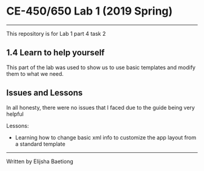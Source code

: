 # CE-450/650 Lab 1 (2019 Spring)
---
This repository is for Lab 1 part 4 task 2
 
## 1.4 Learn to help yourself
 
This part of the lab was used to show us to use basic templates and modify them to 
what we need.
 
## Issues and Lessons
 
 In all honesty, there were no issues that I faced due to the guide being very helpful
 
 Lessons:
- Learning how to change basic xml info to customize the app layout from a standard template
 
---
Written by Elijsha Baetiong
